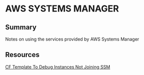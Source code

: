 # AWS SYSTEMS MANAGER

## Summary

Notes on using the services provided by AWS Systems Manager

## Resources

[CF Template To Debug Instances Not Joining SSM](https://aws.amazon.com/blogs/mt/reporting-and-remediating-ec2-instances-that-aws-systems-manager-doesnt-list-as-managed-instances/)
